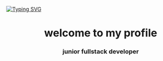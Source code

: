 <a href="https://git.io/typing-svg"><img src="https://readme-typing-svg.herokuapp.com?font=Fira+Code&size=30&pause=1000&center=true&vCenter=true&height=55&lines=welcome+to+my+profile;and...+stop+wasting+your+time" alt="Typing SVG" /></a>
<h1 align="center">welcome to my profile</h1> 
<h3 align="center">junior fullstack developer</h3>
